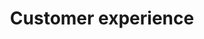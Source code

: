 ---
# This topic lives at
# https://digital.gov/topics/customer-experience

slug: "Customer experience"

# Topic Title
title: "Customer experience"

# description — keep it short and clear
summary: "Improving customer experience drives better results in the federal government"

aliases:
- /topics/cx

# Weight
weight: 2

# For more information on managing topics,
# see https://github.com/GSA/digitalgov.gov/wiki
---